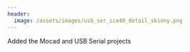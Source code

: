 ```yaml
---
header:
  image: /assets/images/usb_ser_ice40_detail_skinny.png
---
```


Added the Mocad and USB Serial projects
